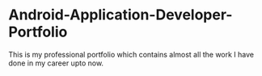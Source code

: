 # Android-Application-Developer-Portfolio
This is my professional portfolio which contains almost all the work I have done in my career upto now.

